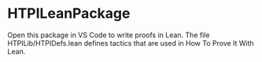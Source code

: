 # HTPILeanPackage

Open this package in VS Code to write proofs in Lean.  The file HTPILib/HTPIDefs.lean defines tactics that are used in How To Prove It With Lean.
